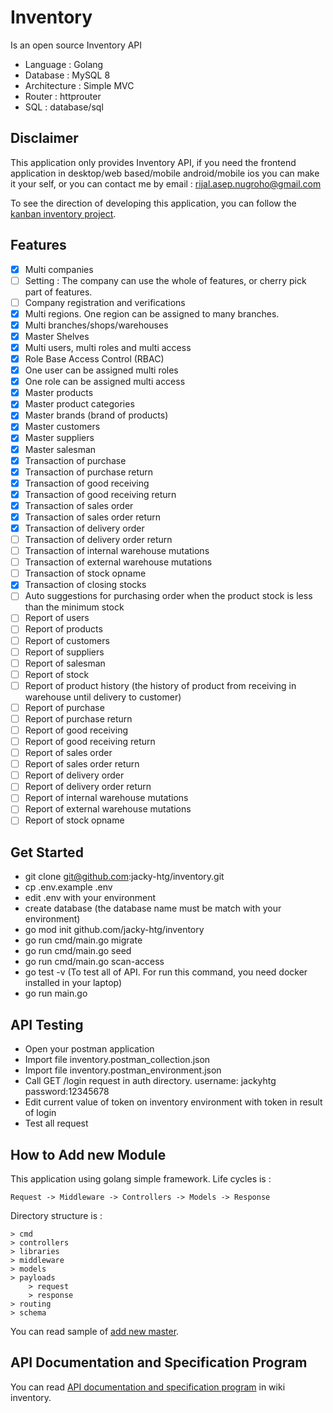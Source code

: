 # Inventory

Is an open source Inventory API
- Language : Golang
- Database : MySQL 8
- Architecture : Simple MVC
- Router : httprouter
- SQL : database/sql

## Disclaimer
This application only provides Inventory API, if you need the frontend application in desktop/web based/mobile android/mobile ios you can make it your self, or you can contact me by email : rijal.asep.nugroho@gmail.com

To see the direction of developing this application, you can follow the [kanban inventory project](https://github.com/jacky-htg/inventory/projects/1).

## Features
- [x] Multi companies
- [ ] Setting : The company can use the whole of features, or cherry pick part of features.
- [ ] Company registration and verifications 
- [x] Multi regions. One region can be assigned to many branches.
- [x] Multi branches/shops/warehouses
- [x] Master Shelves
- [x] Multi users, multi roles and multi access
- [x] Role Base Access Control (RBAC)
- [x] One user can be assigned multi roles
- [x] One role can be assigned multi access  
- [x] Master products
- [x] Master product categories
- [x] Master brands (brand of products)
- [x] Master customers
- [x] Master suppliers
- [x] Master salesman
- [x] Transaction of purchase
- [x] Transaction of purchase return
- [x] Transaction of good receiving
- [x] Transaction of good receiving return
- [x] Transaction of sales order
- [x] Transaction of sales order return
- [x] Transaction of delivery order
- [ ] Transaction of delivery order return
- [ ] Transaction of internal warehouse mutations
- [ ] Transaction of external warehouse mutations
- [ ] Transaction of stock opname
- [x] Transaction of closing stocks
- [ ] Auto suggestions for purchasing order when the product stock is less than the minimum stock
- [ ] Report of users
- [ ] Report of products
- [ ] Report of customers
- [ ] Report of suppliers
- [ ] Report of salesman
- [ ] Report of stock
- [ ] Report of product history (the history of product from receiving in warehouse until delivery to customer)
- [ ] Report of purchase
- [ ] Report of purchase return
- [ ] Report of good receiving
- [ ] Report of good receiving return
- [ ] Report of sales order
- [ ] Report of sales order return
- [ ] Report of delivery order
- [ ] Report of delivery order return
- [ ] Report of internal warehouse mutations
- [ ] Report of external warehouse mutations
- [ ] Report of stock opname

## Get Started
- git clone git@github.com:jacky-htg/inventory.git
- cp .env.example .env
- edit .env with your environment
- create database (the database name must be match with your environment)
- go mod init github.com/jacky-htg/inventory
- go run cmd/main.go migrate
- go run cmd/main.go seed
- go run cmd/main.go scan-access
- go test -v (To test all of API. For run this command, you need docker installed in your laptop)
- go run main.go

## API Testing
- Open your postman application
- Import file inventory.postman_collection.json
- Import file inventory.postman_environment.json
- Call GET /login request in auth directory. username: jackyhtg password:12345678
- Edit current value of token on inventory environment with token in result of login
- Test all request

## How to Add new Module
This application using golang simple framework. Life cycles is :
```
Request -> Middleware -> Controllers -> Models -> Response
``` 
Directory structure is :
```
> cmd
> controllers
> libraries
> middleware
> models
> payloads
    > request
    > response
> routing
> schema 
```
You can read sample of [add new master](https://github.com/jacky-htg/inventory/blob/master/master.md).

## API Documentation and Specification Program
You can read [API documentation and specification program](https://github.com/jacky-htg/inventory/wiki) in wiki inventory. 